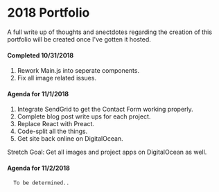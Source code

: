 # 2018 Portfolio

A full write up of thoughts and anectdotes regarding the creation of this portfolio will be created once I've gotten it hosted.

#### Completed 10/31/2018

1. Rework Main.js into seperate components.
2. Fix all image related issues.

#### Agenda for 11/1/2018

1. Integrate SendGrid to get the Contact Form working properly.
2. Complete blog post write ups for each project.
3. Replace React with Preact.
4. Code-split all the things.
5. Get site back online on DigitalOcean.

Stretch Goal:
Get all images and project apps on DigitalOcean as well.

#### Agenda for 11/2/2018

      To be determined..
